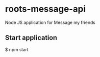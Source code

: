 # roots-message-api
Node JS application for Message my friends

## Start application

   $ npm start
